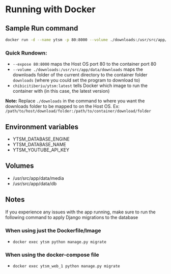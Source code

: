Running with Docker
===

Sample Run command
-----
```bash
docker run -d --name ytsm -p 80:8000 --volume ./downloads:/usr/src/app/data/downloads chibicitiberiu/ytsm:latest
```
### Quick Rundown:
- `--expose 80:8000` maps the Host OS port 80 to the container port 80
- `--volume ./downloads:/usr/src/app/data/downloads` maps the downloads folder of the current directory to the container folder `downloads` (where you could set the program to download to)
- `chibicitiberiu/ytsm:latest` tells Docker which image to run the container with (in this case, the latest version)

**Note:** Replace `./downloads` in the command to where you want the downloads folder to be mapped to on the Host OS. Ex: `/path/to/host/download/folder:/path/to/container/download/folder`


Environment variables
-----
- YTSM_DATABASE_ENGINE
- YTSM_DATABASE_NAME
- YTSM_YOUTUBE_API_KEY


Volumes
-----
- /usr/src/app/data/media
- /usr/src/app/data/db


Notes
----
If you experience any issues with the app running, make sure to run the following command to apply Django migrations to the database

### When using just the Dockerfile/Image
- `docker exec ytsm python manage.py migrate`

### When using the docker-compose file
- `docker exec ytsm_web_1 python manage.py migrate`
